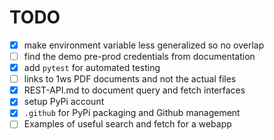# TODO

- [x] make environment variable less generalized so no overlap
- [ ] find the demo pre-prod credentials from documentation
- [x] add `pytest` for automated testing
- [ ] links to 1ws PDF documents and not the actual files
- [x] REST-API.md to document query and fetch interfaces
- [x] setup PyPi account
- [x] `.github` for PyPi packaging and Github management
- [ ] Examples of useful search and fetch for a webapp
